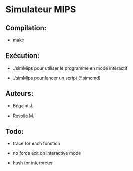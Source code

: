 Simulateur MIPS
===============


Compilation:
------------

* make


Exécution:
----------

* ./simMips pour utiliser le programme en mode intéractif

* ./simMips <filename> pour lancer un script (*.simcmd)


Auteurs:
--------

* Bégaint J.

* Revolle M.


Todo:
-----

* trace for each function

* no force exit on interactive mode

* hash for interpreter